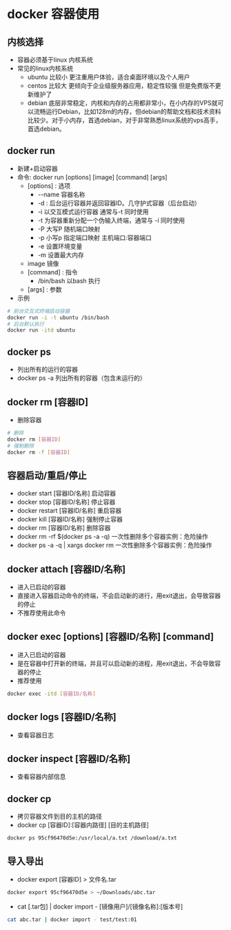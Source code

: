 # docker 容器使用

## 内核选择
+ 容器必须基于linux 内核系统
+ 常见的linux内核系统
  + ubuntu 比较小 更注重用户体验，适合桌面环境以及个人用户
  + centos 比较大 更倾向于企业级服务器应用，稳定性较强 但是免费版不更新维护了
  + debian 底层非常稳定，内核和内存的占用都非常小，在小内存的VPS就可以流畅运行Debian，比如128m的内存，但debian的帮助文档和技术资料比较少。对于小内存，首选debian，对于非常熟悉linux系统的vps高手，首选debian。

## docker run
+ 新建+启动容器
+ 命令: docker run [options] [image] [command] [args] 
  + [options] : 选项
    + --name 容器名称
    + -d : 后台运行容器并返回容器ID。几守护式容器（后台启动）
    + -i 以交互模式运行容器 通常与-t 同时使用
    + -t 为容器重新分配一个伪输入终端，通常与 -i 同时使用
    + -P 大写P 随机端口映射
    + -p 小写p 指定端口映射  主机端口:容器端口
    + -e 设置环境变量 
    + -m 设置最大内存
  + image 镜像
  + [command] : 指令
    + /bin/bash 以bash 执行
  + [args] : 参数 
+ 示例
```bash
# 前台交互式终端启动容器
docker run -i -t ubuntu /bin/bash
# 后台默认执行
docker run -itd ubuntu 
```

## docker ps 
+ 列出所有的运行的容器
+ docker ps -a 列出所有的容器（包含未运行的）

## docker rm [容器ID]
+ 删除容器
```bash
# 删除
docker rm [容器ID]
# 强制删除
docker rm -f [容器ID]
```

## 容器启动/重启/停止
+ docker start [容器ID/名称] 启动容器
+ docker stop [容器ID/名称] 停止容器
+ docker restart [容器ID/名称] 重启容器
+ docker kill [容器ID/名称] 强制停止容器
+ docker rm [容器ID/名称] 删除容器
+ docker rm -rf $(docker ps -a -q) 一次性删除多个容器实例：危险操作
+ docker ps -a -q | xargs docker rm  一次性删除多个容器实例：危险操作

## docker attach [容器ID/名称]
+ 进入已启动的容器
+ 直接进入容器启动命令的终端，不会启动新的进行，用exit退出，会导致容器的停止
+ 不推荐使用此命令

## docker exec [options] [容器ID/名称] [command]
+ 进入已启动的容器
+ 是在容器中打开新的终端，并且可以启动新的进程，用exit退出，不会导致容器的停止
+ 推荐使用

```bash
docker exec -itd [容器ID/名称]
```

##  docker logs [容器ID/名称]
+ 查看容器日志

## docker inspect [容器ID/名称]
+ 查看容器内部信息

## docker cp 
+ 拷贝容器文件到目的主机的路径
+ docker cp [容器ID]:[容器内路径] [目的主机路径]
```bash
docker ps 95cf96470d5e:/usr/local/a.txt /download/a.txt
```

## 导入导出
+ docker export [容器ID] > 文件名.tar
```bash
docker export 95cf96470d5e > ~/Downloads/abc.tar
```
+ cat [.tar包] | docker import - [镜像用户]/[镜像名称]:[版本号]
```bash
cat abc.tar | docker import - test/test:01
```
